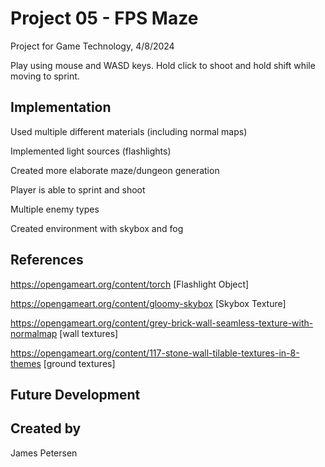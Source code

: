 # Project 05 - FPS Maze
Project for Game Technology, 4/8/2024

Play using mouse and WASD keys. Hold click to shoot and hold shift while moving to sprint.

## Implementation



Used multiple different materials (including normal maps)

Implemented light sources (flashlights)

Created more elaborate maze/dungeon generation

Player is able to sprint and shoot

Multiple enemy types

Created environment with skybox and fog

## References

https://opengameart.org/content/torch [Flashlight Object]

https://opengameart.org/content/gloomy-skybox [Skybox Texture]

https://opengameart.org/content/grey-brick-wall-seamless-texture-with-normalmap [wall textures]

https://opengameart.org/content/117-stone-wall-tilable-textures-in-8-themes [ground textures]

## Future Development

## Created by
James Petersen
